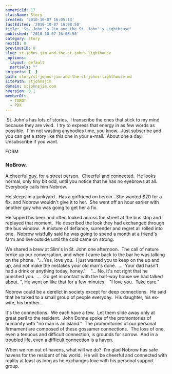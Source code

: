 ```yaml
---
numericId: 17
className: Story
created: '2010-10-07 16:05:13'
lastEdited: '2010-10-07 16:08:50'
title: 'St. John''s Jim and the St. John''s Lighthouse'
published: '2010-10-07 16:08:50'
category: story
nextID: 0
previousID: 0
slug: st-johns-jim-and-the-st-johns-lighthouse
_options:
  layout: default
  partials: ""
snippets: {  }
path: story/st-johns-jim-and-the-st-johns-lighthouse.md
sitePath: stjohnsjim
domain: stjohnsjim.com
hVersion: 0.1
memberOf:
  - TAROT
  - PDX
---
```

&nbsp;St. John's has lots of stories,&nbsp; I transcribe the ones that stick to my mind because they are vivid.&nbsp; I try to express that energy in as few words as possible.&nbsp; I''m not wasting anybodies time, you know.&nbsp; Just subscribe and you can get a story like this one in your e-mail.&nbsp; About one a day.&nbsp; Unsubscribe if you want.

FORM

### NoBrow.

A cheerful guy, for a street person.&nbsp; Cheerful and connected.&nbsp; He looks normal, only tiny bit odd, until you notice that he has no eyebrows at all.&nbsp; Everybody calls him Nobrow.

He sleeps in a junkyard.&nbsp; Has a girlfriend on heroin.&nbsp; She wanted $20 for a fix, and Nobrow wouldn't give it to her.&nbsp; She went off an hour earlier with another guy who was going to get her a fix.

He sipped his beer and often looked across the street at the bus stop and replayed that moment.&nbsp; He described the look they had exchanged through the bus window.&nbsp; A mixture of defiance, surrender and regret all rolled into one.&nbsp; Nobrow wistfully said he was going to spend a month at a friend's farm and live outside until the cold came on strong.

We shared a brew at Slim's in St. John one afternoon.&nbsp; The call of nature broke up our conversation, and when I came back to the bar he was talking on the phone.&nbsp; &quot;... Yes, love you.&nbsp; I just wanted you to keep on the up and up, and not make the mistakes your old man's done.&nbsp; ...&nbsp; Your dad hasn't had a drink or anything today, honey.&quot;&nbsp; &nbsp; &quot;... No, It's not right that he punched you.&nbsp; ...&nbsp; Go get in contact with the half-way house we had talked about. &quot;, He went on like that for a few minutes. &nbsp; &quot;I love you.&nbsp; Take care.&quot;&nbsp;

Nobrow could be a derelict in society except for deep connections.&nbsp; He said that he talked to a small group of people everyday.&nbsp; His daughter, his ex-wife, his brother...

It's the connections.&nbsp; We each have a few.&nbsp; Let them slide away only at great peril to the resident.&nbsp; John Donne spoke of the promontories of humanity with &quot;no man is an island.&quot;&nbsp; The promontories of our personal firmament are composed of these gossamer connections.&nbsp; The loss of one, even a tenuous and difficult connection, is grounds for sorrow.&nbsp; And in a troubled life, even a difficult connection is a haven.

When we run out of havens, what will we do?&nbsp; I'm glad Nobrow has safe havens for the resident of his world.&nbsp; He will be cheerful and connected with reality at least as long as he exchanges love with his personal support group.

